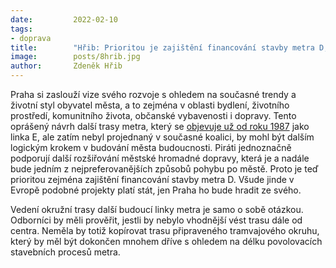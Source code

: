 ```yaml
---
date:         2022-02-10
tags:        
- doprava
title:        "Hřib: Prioritou je zajištění financování stavby metra D, Praha si zaslouží vizi svého rozvoje s důrazem na současný životní styl obyvatel, aby se stala městem budoucnosti"
image: 	      posts/8hrib.jpg
author:       Zdeněk Hřib
---
```

 
Praha si zaslouží vize svého rozvoje s ohledem na současné trendy a životní styl obyvatel města, a to zejména v oblasti bydlení, životního prostředí, komunitního života, občanské vybavenosti i dopravy. Tento oprášený návrh další trasy metra, který se [objevuje už od roku 1987](https://praha6.ecn.cz/velky_obr.php?&id=37) jako linka E, ale zatím nebyl projednaný v současné koalici, by mohl být dalším logickým krokem v budování města budoucnosti. Piráti jednoznačně podporují další rozšiřování městské hromadné dopravy, která je a nadále bude jedním z nejpreferovanějších způsobů pohybu po městě. Proto je teď prioritou zejména zajištění financování stavby metra D. Všude jinde v Evropě podobné projekty platí stát, jen Praha ho bude hradit ze svého. 

Vedení okružní trasy další budoucí linky metra je samo o sobě otázkou. Odborníci by měli prověřit, jestli by nebylo vhodnější vést trasu dále od centra. Neměla by totiž kopírovat trasu připraveného tramvajového okruhu, který by měl být dokončen mnohem dříve s ohledem na délku povolovacích stavebních procesů metra.

